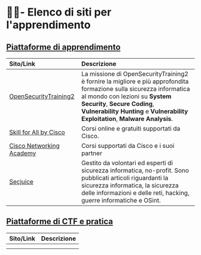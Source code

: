 # 👨‍🏫- Elenco di siti per l'apprendimento

## [Piattaforme di apprendimento](#e-learning-platforms)  

|     **Sito/Link**                                                                |     **Descrizione**                                                                                                                                                                                                                                                                        |
|:---------------------------------------------------------------------------------|:-------------------------------------------------------------------------------------------------------------------------------------------------------------------------------------------------------------------------------------------------------------------------------------------|
|     [OpenSecurityTraining2](https://opensecuritytraining.info/Home.html)         |     La missione di OpenSecurityTraining2 è fornire la migliore e più approfondita formazione sulla sicurezza informatica al mondo con lezioni su **System Security**, **Secure Coding**, **Vulnerability Hunting** e **Vulnerability Exploitation**, **Malware Analysis**.                 |
|  [Skill for All by Cisco](https://skillsforall.com/)                             |  Corsi online e gratuiti supportati da Cisco.                                                                                                                                                                                                                                              |
|  [Cisco Networking Academy](https://netacad.com)                                 |  Corsi supportati da Cisco e i suoi partner                                                                                                                                                                                                                                                |
| [Secjuice](https://www.secjuice.com)                                                 | Gestito da volontari ed esperti di sicurezza informatica, no-profit. Sono pubblicati articoli riguardanti la sicurezza informatica, la sicurezza delle informazioni e delle reti, hacking, guerre informatiche e OSint.                                                                    |  

## [Piattaforme di CTF e pratica](#ctf-practice-platforms)

| **Sito/Link** | **Descrizione** |
|:----------|:------------|
|           |             |
|           |             |  
